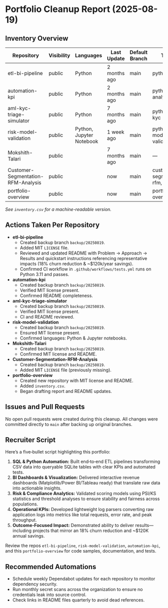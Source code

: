 # Portfolio Cleanup Report (2025-08-19)

## Inventory Overview
Repository | Visibility | Languages | Last Update | Default Branch | Topics
--- | --- | --- | --- | --- | ---
etl-bi-pipeline | public | Python | 2 months ago | main | python, etl, bi
automation-kpi | public | Python | 2 months ago | main | python, analytics, kpi
aml-kyc-triage-simulator | public | Python | 7 months ago | main | python, aml, kyc
risk-model-validation | public | Python, Jupyter Notebook | 1 week ago | main | python, risk, model-validation
Mokshith-Talari | public |  | 7 months ago | main | —
Customer-Segmentation-RFM-Analysis | public |  | now | main | customer segmentation, rfm, analysis
portfolio-overview | public |  | now | main | portfolio, overview

*See `inventory.csv` for a machine-readable version.*

## Actions Taken Per Repository
- **etl-bi-pipeline**
  - Created backup branch `backup/20250819`.
  - Added MIT `LICENSE` file.
  - Reviewed and updated README with Problem → Approach → Results and quickstart instructions referencing representative impacts (18% churn reduction & ~$120k/year savings).
  - Confirmed CI workflow in `.github/workflows/tests.yml` runs on Python 3.11 and passes.
- **automation-kpi**
  - Created backup branch `backup/20250819`.
  - Verified MIT license present.
  - Confirmed README completeness.
- **aml-kyc-triage-simulator**
  - Created backup branch `backup/20250819`.
  - Verified MIT license present.
  - CI and README reviewed.
- **risk-model-validation**
  - Created backup branch `backup/20250819`.
  - Ensured MIT license present.
  - Confirmed languages: Python & Jupyter notebooks.
- **Mokshith-Talari**
  - Created backup branch `backup/20250819`.
  - Confirmed MIT license and README.
- **Customer-Segmentation-RFM-Analysis**
  - Created backup branch `backup/20250819`.
  - Added MIT `LICENSE` file (previously missing).
- **portfolio-overview**
  - Created new repository with MIT license and README.
  - Added `inventory.csv`.
  - Began drafting report and README updates.

## Issues and Pull Requests
No open pull requests were created during this cleanup. All changes were committed directly to `main` after backing up original branches.

## Recruiter Script
Here’s a five‑bullet script highlighting this portfolio:
1. **SQL & Python Automation:** Built end‑to‑end ETL pipelines transforming CSV data into queryable SQLite tables with clear KPIs and automated tests.
2. **BI Dashboards & Visualization:** Delivered interactive revenue dashboards (Matplotlib/Power BI/Tableau ready) that translate raw data into actionable insights.
3. **Risk & Compliance Analytics:** Validated scoring models using PSI/KS statistics and threshold analyses to ensure stability and fairness across populations.
4. **Operational KPIs:** Developed lightweight log parsers converting raw application logs into metrics like total requests, error rate, and peak throughput.
5. **Outcome‑Focused Impact:** Demonstrated ability to deliver results—including projects that mirror an 18% churn reduction and ~$120K annual savings.

Review the repos `etl-bi-pipeline`, `risk-model-validation`, `automation-kpi`, and this `portfolio-overview` for code samples, documentation, and tests.

## Recommended Automations
- Schedule weekly Dependabot updates for each repository to monitor dependency security.
- Run monthly secret scans across the organization to ensure no credentials leak into source control.
- Check links in README files quarterly to avoid dead references.
